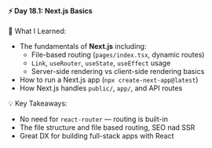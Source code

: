 #### ⚡ Day 18.1: Next.js Basics

🧠 What I Learned:
- The fundamentals of **Next.js** including:
  - File-based routing (`pages/index.tsx`, dynamic routes)
  - `Link`, `useRouter`, `useState`, `useEffect` usage
  - Server-side rendering vs client-side rendering basics
- How to run a Next.js app (`npx create-next-app@latest`)
- How Next.js handles `public/`, `app/`, and API routes

💡 Key Takeaways:
- No need for `react-router` — routing is built-in
- The file structure and file based routing, SEO nad SSR 
- Great DX for building full-stack apps with React